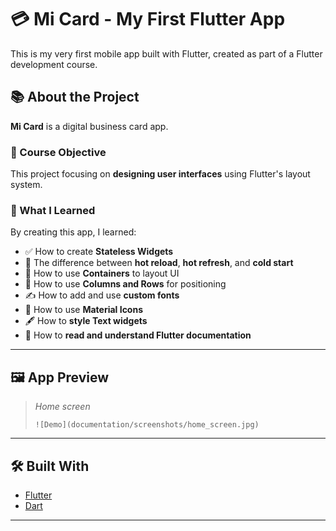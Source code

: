 # 💳 Mi Card - My First Flutter App

This is my very first mobile app built with Flutter, created as part of a Flutter development course.

## 📚 About the Project

**Mi Card** is a digital business card app.

### 🎯 Course Objective

This project focusing on **designing user interfaces** using Flutter's layout system.

### 🚀 What I Learned

By creating this app, I learned:

- ✅ How to create **Stateless Widgets**
- 🔁 The difference between **hot reload**, **hot refresh**, and **cold start**
- 🧱 How to use **Containers** to layout UI
- 🧭 How to use **Columns and Rows** for positioning
- ✍️ How to add and use **custom fonts**
- 🎨 How to use **Material Icons**
- 🖋️ How to **style Text widgets**
- 📖 How to **read and understand Flutter documentation**

---

## 🖼️ App Preview

> *Home screen*
>
> `![Demo](documentation/screenshots/home_screen.jpg)`

---

## 🛠️ Built With

- [Flutter](https://flutter.dev/)
- [Dart](https://dart.dev/)

---
